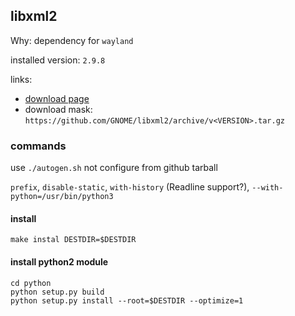 ## libxml2

Why: dependency for `wayland`

installed version: `2.9.8`

links:

- [download page](https://github.com/GNOME/libxml2/releases)
- download mask: `https://github.com/GNOME/libxml2/archive/v<VERSION>.tar.gz`

### commands

use `./autogen.sh` not configure from github tarball

`prefix`, `disable-static`, `with-history` (Readline support?), `--with-python=/usr/bin/python3`

#### install

`make instal DESTDIR=$DESTDIR`

#### install python2 module

```
cd python
python setup.py build
python setup.py install --root=$DESTDIR --optimize=1
```
